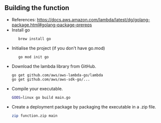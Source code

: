 ## Building the function
- References: https://docs.aws.amazon.com/lambda/latest/dg/golang-package.html#golang-package-prereqs
- Install go
    ```bash
       brew install go
    ```
- Initialise the project (if you don't have go.mod)
    ```bash
       go mod init go
    ```
- Download the lambda library from GitHub.
    ```bash
    go get github.com/aws/aws-lambda-go/lambda
    go get github.com/aws/aws-sdk-go/...
    ````
- Compile your executable.
    ```bash
    GOOS=linux go build main.go
    ```
- Create a deployment package by packaging the executable in a .zip file.
    ```bash
    zip function.zip main
    ```